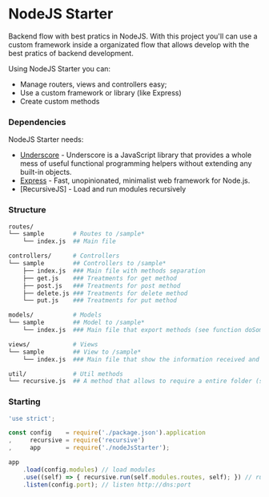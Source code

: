 # NodeJS Starter
Backend flow with best pratics in NodeJS.
With this project you'll can use a custom framework inside a organizated flow that allows develop with the best pratics of backend development.

Using NodeJS Starter you can:
  - Manage routers, views and controllers easy;
  - Use a custom framework or library (like Express)
  - Create custom methods

### Dependencies
NodeJS Starter needs:
* [Underscore] - Underscore is a JavaScript library that provides a whole mess of useful functional programming helpers without extending any built-in objects.
* [Express] - Fast, unopinionated, minimalist web framework for Node.js.
* [RecursiveJS] - Load and run modules recursively

### Structure
```sh
routes/
└── sample        # Routes to /sample*
    └── index.js  ## Main file

controllers/      # Controllers
└── sample        ## Controllers to /sample*
    ├── index.js  ### Main file with methods separation
    ├── get.js    ### Treatments for get method
    ├── post.js   ### Treatments for post method
    ├── delete.js ### Treatments for delete method
    └── put.js    ### Treatments for put method

models/           # Models
└── sample        ## Model to /sample*
    └── index.js  ### Main file that export methods (see function doSomething)

views/            # Views
└── sample        ## View to /sample*
    └── index.js  ### Main file that show the information received and processed

util/			  # Util methods
└── recursive.js  ## A method that allows to require a entire folder (see recursiveRequire)
```
### Starting
```js
'use strict';

const config    = require('./package.json').application
,     recursive = require('recursive')
,     app       = require('./nodeJsStarter');

app
    .load(config.modules) // load modules
    .use((self) => { recursive.run(self.modules.routes, self); }) // run routes
    .listen(config.port); // listen http://dns:port
```

   [Underscore]: <https://www.npmjs.com/package/underscore>
   [Express]: <https://www.npmjs.com/package/express>